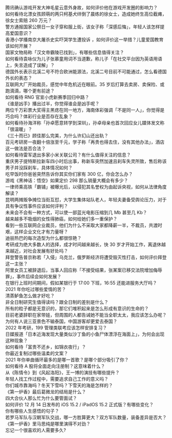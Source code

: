 腾讯确认游戏开发大神毛星云意外身故，如何评价他在游戏开发圈的影响力？  
如何看待北漂女孩顾萌的两只柯基犬绊倒了晨练的徐女士，造成她终生高位截瘫，徐女士索赔 260 万元？  
警方通报国家公祭日一女子穿和服上街，该女子称「深感后悔」，年轻人该怎样提高爱国意识？  
香港小学播南京大屠杀史实吓哭学生遭投诉 ，如何评价这一举措？儿童爱国教育该如何开展？  
国家文物局称「汉文帝霸陵已找到」，有哪些信息值得关注？  
如何看待袁咏仪为儿子张慕童用词不当道歉，称儿子「在社交平台因为英语用语上，失言造成了误解」？  
德国外长表示北溪二号不符合欧洲能源法，北溪二号目前不可能通过，怎么看德国外长的表态？  
互联网大厂开始裁员，感觉中年危机近在眼前。35 岁后打算去卖房、卖保险、或跑滴滴，哪个更有前途？  
如何看待 RNG 官宣小虎新赛季回归中路？  
《谁是凶手》播出过半，你觉得谁会是凶手呢？  
两位千万彩票大奖得主黑痣在同一地方，海南体彩强调「不是同一人」，你觉得是巧合吗？体彩行业是否存在乱象？  
如何看待孙海洋称「孙卓愿意转学到深圳」，孙卓母亲也首次回应女儿媒体发文称「很温暖」？  
《三十而已》顾佳那么完美，为什么许幻山还出轨？  
百元考研房一夜翻十倍涨至千元，学子称「再贵也得去住，没有其他办法」，酒店这一做法是否合法？  
如何看待雷军退出多家小米关联公司？有什么值得关注的信息？  
重庆男子提特斯拉新车四小时后出事，称新车突然加速且刹车失灵所致，售后称该男子并没踩刹车，具体情况如何？  
吃早饭时你爸爸突然告诉你其实你们家有 300 亿，你会怎么办？  
游戏《黑神话：悟空》如果定价 298 那么销量大概会有多少？  
一律师乘高铁「霸铺」被曝光后，以侵犯其名誉权为由起诉央视，如何从法律角度解读？  
昆明两摊贩争摊位当街互怼，大学生集体站队老人，年轻夫妻备受舆论压力，对于具有争议性事件应该如何评判？  
未来会不会有一种方式，可以使一部蓝光电影压缩到几 Mb 甚至几 Kb？  
越来越多不吸烟的女性得肺癌，如何给她们多一重保护？  
看到一些互联网企业裁员，他们为什么不采取大家都降薪一半，不裁员，共渡时艰，这样企业文化才有力量呀？  
迪丽热巴的每次造型为什么都很惊艳？  
考研成为绝大多数人的选择，成才时间越来越长，快 30 岁才开始工作，离退休越来越近，对社会发展有好处吗？  
拜登警告普京称若「入侵」乌克兰，俄罗斯经济将遭受毁灭性打击，如何评价拜登这一主张？  
阿里女员工被辞退后，当事人回应称「不接受结果，张某案已移交法院增加侮辱罪」，事件后续会如何发展？  
在银行上班时间期间，假如某银行于 17:00 下班，16:55 还能进服务大厅吗？  
2021 年你吃过哪些爱情的苦？  
清蒸鲈鱼怎么做才好吃？  
非全日制研究生值得读吗？跟全日制的差别是什么？  
所有的粒子都是无意识的，那它们堆积起来是怎么形成有意识的生命的？  
目前老婆辞职在家带娃，但周围的人都告诫她不能当全职太太，我应该怎么办呢？  
为何有人说三亚景色不输泰国，中国游客却更爱去泰国？  
2022 年考研，199 管理类联考应该怎样安排复习？  
日媒报道「日本近海发现大量类似沙丁鱼的小鱼尸体漂浮在海面上」，为何会出现这种现象？  
如何看待「富贵不还乡，如锦衣夜行」？  
你最近复制过哪些温柔的文案？  
2021 年你单曲循环最多的是哪一首歌？是哪个部分吸引了你？  
如何看待 A 股将全面走向注册制？这意味着什么？  
从《陈情令》到《风起洛阳》，王一博的演技有哪些提升？  
年轻人找工作过程中，需要追求自己工作的意义吗？  
你们城市靠海吗？冬天下雪吗？下雪天的海是怎样的？  
《第一炉香》最后葛微龙的结局是什么？  
四大合伙人那么忙为什么要管面试？  
如何评价 12 月 14 日发布的 iOS 15.2 / iPadOS 15.2 正式版？有哪些变化？  
你有哪些人生感悟的句子？  
若罗马军队与汉朝军队交战，哪一方胜算更大？双方军队数量，装备差异是否大？  
《第一炉香》里马思纯是哪里演得不对劲？  
忘记一个很喜欢的人需要多久?  
